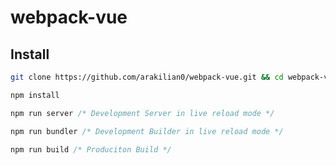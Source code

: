 # webpack-vue

## Install
```bash
git clone https://github.com/arakilian0/webpack-vue.git && cd webpack-vue
```
```bash
npm install
```
```js
npm run server /* Development Server in live reload mode */
```
```js
npm run bundler /* Development Builder in live reload mode */
```
```js
npm run build /* Produciton Build */
```
